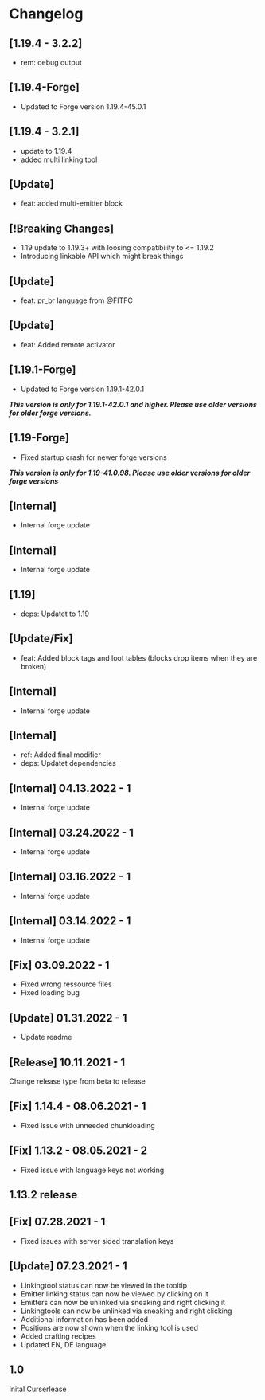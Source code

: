 # Changelog

## [1.19.4 - 3.2.2]

* rem: debug output

## [1.19.4-Forge]

* Updated to Forge version 1.19.4-45.0.1
## [1.19.4 - 3.2.1]

* update to 1.19.4
* added multi linking tool

## [Update]

* feat: added multi-emitter block

## [!Breaking Changes]

* 1.19 update to 1.19.3+ with loosing compatibility to <= 1.19.2
* Introducing linkable API which might break things

## [Update]

* feat: pr_br language from @FITFC

## [Update]

* feat: Added remote activator

## [1.19.1-Forge]

* Updated to Forge version 1.19.1-42.0.1

***This version is only for 1.19.1-42.0.1 and higher. Please use older versions for older forge versions.***

## [1.19-Forge]

* Fixed startup crash for newer forge versions

***This version is only for 1.19-41.0.98. Please use older versions for older forge versions*** 

## [Internal]

* Internal forge update

## [Internal]

* Internal forge update

## [1.19]

* deps: Updatet to 1.19

## [Update/Fix]

* feat: Added block tags and loot tables (blocks drop items when they are broken)

## [Internal]

* Internal forge update

## [Internal]

* ref: Added final modifier
* deps: Updatet dependencies

## [Internal] 04.13.2022 - 1

* Internal forge update

## [Internal] 03.24.2022 - 1

* Internal forge update

## [Internal] 03.16.2022 - 1

* Internal forge update

## [Internal] 03.14.2022 - 1

* Internal forge update

## [Fix] 03.09.2022 - 1

* Fixed wrong ressource files
* Fixed loading bug

## [Update] 01.31.2022 - 1

* Update readme

## [Release] 10.11.2021 - 1
Change release type from beta to release

## [Fix] 1.14.4 - 08.06.2021 - 1
* Fixed issue with unneeded chunkloading

## [Fix] 1.13.2 - 08.05.2021 - 2
* Fixed issue with language keys not working

## 1.13.2 release

## [Fix] 07.28.2021 - 1
* Fixed issues with server sided translation keys

## [Update] 07.23.2021 - 1
* Linkingtool status can now be viewed in the tooltip
* Emitter linking status can now be viewed by clicking on it
* Emitters can now be unlinked via sneaking and right clicking it
* Linkingtools can now be unlinked via sneaking and right clicking
* Additional information has been added
* Positions are now shown when the linking tool is used
* Added crafting recipes
* Updated EN, DE language

## 1.0

Inital Curserlease
